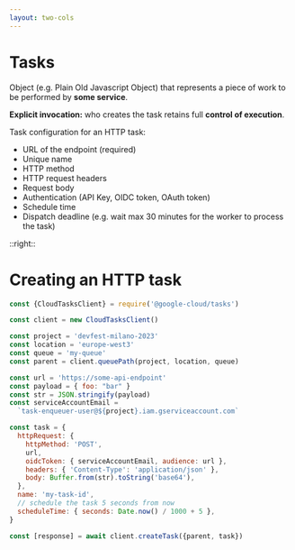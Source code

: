 ```yaml
---
layout: two-cols
---
```


# Tasks

<Transform scale="0.85">

Object (e.g. Plain Old Javascript Object) that represents a <span class="color:accent">piece of work</span> to be performed by **some service**.

<b><span class="color:accent">Explicit invocation:</span></b> who creates the task retains full **control of execution**.

Task configuration for an HTTP task:

- URL of the endpoint (required)
- Unique name
- HTTP method
- HTTP request headers
- Request body
- Authentication (API Key, OIDC token, OAuth token)
- Schedule time
- Dispatch deadline (e.g. wait max 30 minutes for the worker to process the task)

</Transform>

::right::

# Creating an HTTP task

<Transform scale="0.8">

```js {all|10-27|5-8,29|all}
const {CloudTasksClient} = require('@google-cloud/tasks')

const client = new CloudTasksClient()

const project = 'devfest-milano-2023'
const location = 'europe-west3'
const queue = 'my-queue'
const parent = client.queuePath(project, location, queue)

const url = 'https://some-api-endpoint'
const payload = { foo: "bar" }
const str = JSON.stringify(payload)
const serviceAccountEmail = 
  `task-enqueuer-user@${project}.iam.gserviceaccount.com`

const task = {
  httpRequest: {
    httpMethod: 'POST',
    url,
    oidcToken: { serviceAccountEmail, audience: url },
    headers: { 'Content-Type': 'application/json' },
    body: Buffer.from(str).toString('base64'),
  },
  name: 'my-task-id',
  // schedule the task 5 seconds from now
  scheduleTime: { seconds: Date.now() / 1000 + 5 },
}

const [response] = await client.createTask({parent, task})
```

</Transform>

<!--
https://cloud.google.com/tasks/docs/reference/rest/v2beta3/projects.locations.queues.tasks/create

https://cloud.google.com/tasks/docs/reference/rest/v2beta3/OidcToken

https://cloud.google.com/tasks/docs/reference/rest/v2beta3/OAuthToken

To create an App Engine task, replace httpRequest with appEngineHttpRequest.
-->
